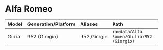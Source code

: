 # Alfa Romeo

| Model | Generation/Platform | Aliases | Path |
|:----- |:--------------------|:------- |:---- |
| Giulia | 952 (Giorgio) | 952,Giorgio | `rawdata/Alfa Romeo/Giulia/952 (Giorgio)` |
